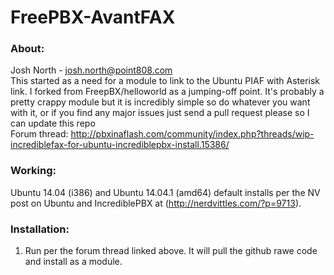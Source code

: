 # FreePBX-AvantFAX #
### About: ###
Josh North - josh.north@point808.com  
This started as a need for a module to link to the Ubuntu PIAF with Asterisk link.  I forked from FreepBX/helloworld as a jumping-off point.  It's probably a pretty crappy module but it is incredibly simple so do whatever you want with it, or if you find any major issues just send a pull request please so I can update this repo  
Forum thread: http://pbxinaflash.com/community/index.php?threads/wip-incrediblefax-for-ubuntu-incrediblepbx-install.15386/  

### Working: ###
Ubuntu 14.04 (i386) and Ubuntu 14.04.1 (amd64) default installs per the NV post on Ubuntu and IncrediblePBX at (http://nerdvittles.com/?p=9713).  

### Installation: ###
1. Run per the forum thread linked above.  It will pull the github rawe code and install as a module.
